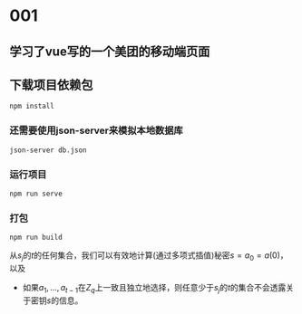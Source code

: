 # 001

## 学习了vue写的一个美团的移动端页面

## 下载项目依赖包
```
npm install
```

### 还需要使用json-server来模拟本地数据库
```
json-server db.json
```
### 运行项目
```
npm run serve
```

### 打包
```
npm run build
```

从$s_j$的$t$的任何集合，我们可以有效地计算(通过多项式插值)秘密$s=a_0=a(0)$，以及

* 如果$a_1,...,a_{t-1}$在$Z_q$上一致且独立地选择，则任意少于$s_j$的$t$的集合不会透露关于密钥$s$的信息。
